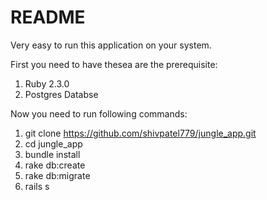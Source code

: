 # README

 Very easy to run this application on your system.
 
 First you need to have thesea are the prerequisite:
 
 1) Ruby 2.3.0
 2) Postgres Databse
 
 Now you need to run following commands:
 1) git clone https://github.com/shivpatel779/jungle_app.git
 2) cd jungle_app
 3) bundle install
 4) rake db:create
 5) rake db:migrate
 6) rails s
 
 
 

